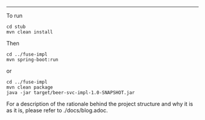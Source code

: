 ---
To run
```
cd stub
mvn clean install
```
Then
```
cd ../fuse-impl
mvn spring-boot:run
```
or
```
cd ../fuse-impl
mvn clean package
java -jar target/beer-svc-impl-1.0-SNAPSHOT.jar
```
For a description of the rationale behind the project structure and why it is as it is, please refer to ./docs/blog.adoc.